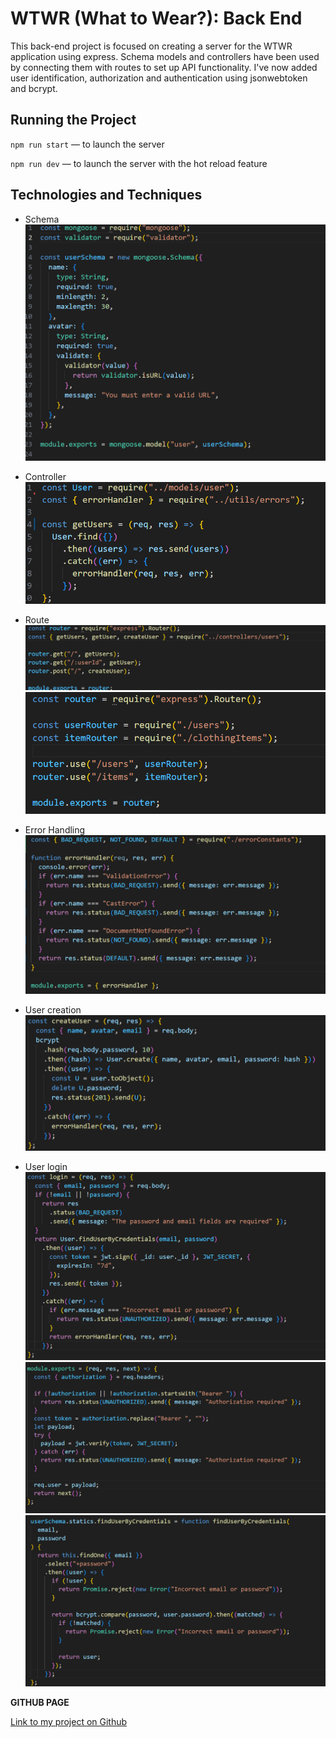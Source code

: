 # WTWR (What to Wear?): Back End

This back-end project is focused on creating a server for the WTWR application using express. Schema models and controllers have been used by connecting them with routes to set up API functionality. I've now added user identification, authorization and authentication using jsonwebtoken and bcrypt.

## Running the Project

`npm run start` — to launch the server

`npm run dev` — to launch the server with the hot reload feature

## Technologies and Techniques

- Schema
  ![user schema with mongoose](./demo/schema.png)

- Controller
  ![user controller creation](./demo/controller.png)

- Route
  ![user route](./demo/route.png)
  ![combining routes](./demo/combined_route.png)

- Error Handling
  ![Error handling function](./demo/error_handle.png)

- User creation
  ![bcrypt password hash](./demo/bcrypt.png)

- User login
  ![jsonwebtoken authorization](./demo/jsonwebtoken.png)
  ![authorization middleware](./demo/authorization.png)
  ![bcrypt authentication](./demo//authentication.png)

**GITHUB PAGE**

[Link to my project on Github](https://samwaxman7.github.io/se_project_express)

